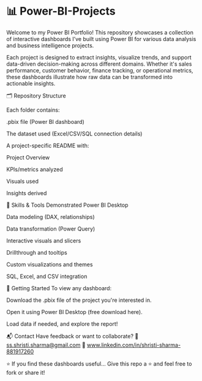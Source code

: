 # 📊 Power-BI-Projects

Welcome to my Power BI Portfolio! This repository showcases a collection of interactive dashboards I’ve built using Power BI for various data analysis and business intelligence projects.

Each project is designed to extract insights, visualize trends, and support data-driven decision-making across different domains. Whether it's sales performance, customer behavior, finance tracking, or operational metrics, these dashboards illustrate how raw data can be transformed into actionable insights.

🗂️ Repository Structure

Each folder contains:

.pbix file (Power BI dashboard)

The dataset used (Excel/CSV/SQL connection details)

A project-specific README with:

Project Overview

KPIs/metrics analyzed

Visuals used

Insights derived

🧠 Skills & Tools Demonstrated
Power BI Desktop

Data modeling (DAX, relationships)

Data transformation (Power Query)

Interactive visuals and slicers

Drillthrough and tooltips

Custom visualizations and themes

SQL, Excel, and CSV integration


🚀 Getting Started
To view any dashboard:

Download the .pbix file of the project you're interested in.

Open it using Power BI Desktop (free download here).

Load data if needed, and explore the report!

📬 Contact
Have feedback or want to collaborate?
📧 ss.shristi.sharma@gmail.com
🔗 www.linkedin.com/in/shristi-sharma-881917260

⭐️ If you find these dashboards useful...
Give this repo a ⭐️ and feel free to fork or share it!
